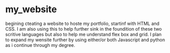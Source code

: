 # my_website
begining cteating a website to hoste my portfolio, startinf with HTML and CSS. I am also using this to help further sink in the foundition of these two scritive languages but also to help me understand flex box and grid. I plan to expand my wensite further by using either/or both Javascript and python as i continue through my degree.
